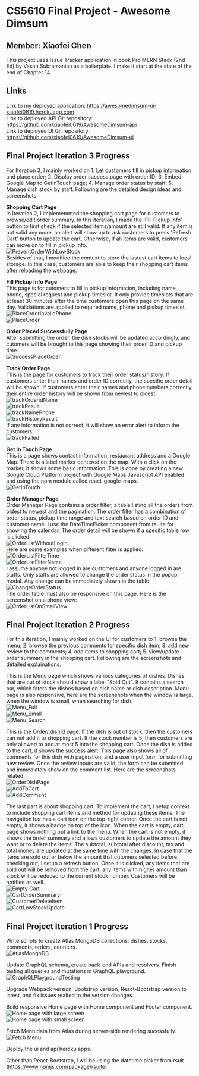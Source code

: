 # CS5610 Final Project - Awesome Dimsum
## Member: Xiaofei Chen
This project uses Issue Tracker application in book Pro MERN Stack (2nd Ed) by Vasan Subramanian as a boilerplate. I make it start at the state of the end of Chapter 14.
## Links
Link to my deployed application: 
https://awesomedimsum-ui-xiaofei0619.herokuapp.com
<br/>
Link to deployed API Git repository:
<br/>
https://github.com/xiaofei0619/AwesomeDimsum-api
<br/>
Link to deployed UI Git repository:
<br/>
https://github.com/xiaofei0619/AwesomeDimsum-ui
<br/>

## Final Project Iteration 3 Progress
For Iteration 3, I mainly worked on 1. Let customers fill in pickup information and place order; 2. Display order success page with order ID; 3. Embed Google Map to GetInTouch page; 4. Manage order status by staff; 5. Manage dish stock by staff. Following are the detailed design ideas and screenshots.

**Shopping Cart Page**
<br/>
In Iteration 2, I implememnted the shopping cart page for customers to browse/edit order summary. In this iteration, I made the 'Fill Pickup Info' button to first check if the selected items/amount are still valid. If any item is not valid any more, an alert will show up to ask customers to press 'Refresh Cart' button to update the cart. Otherwise, if all items are valid, customers can move on to fill in pickup info.
<br/>
![PreventOrderWithLowStock](/readme_images/PreventOrderWithLowStock.png)
<br />
Besides of that, I modified the context to store the lastest cart items to local storage. In this case, customers are able to keep their shopping cart items after reloading the webpage.
<br/>

**Fill Pickup Info Page**
<br/>
This page is for cutomers to fill in pickup information, including name, phone, special request and pickup timeslot. It only provide timeslots that are at least 30 minutes after the time customers open this page on the same day. Validations are applied to required name, phone and pickup timeslot. 
<br/>
![PlaceOrderInvalidPhone](/readme_images/PlaceOrderInvalidPhone.png)
<br />
![PlaceOrder](/readme_images/PlaceOrder.png)
<br />

**Order Placed Successfully Page**
<br/>
After submitting the order, the dish stocks will be updated accordingly, and cutomers will be brought to this page showing their order ID and pickup time.
<br />
![SuccessPlaceOrder](/readme_images/SuccessPlaceOrder.png)
<br />

**Track Order Page**
<br/>
This is the page for customers to track their order status/history. If customers enter their names and order ID correctly, the specific order detail will be shown. If customers enter their names and phone numbers correctly, their entire order history will be shown from newest to oldest.
<br />
![trackOrderidName](/readme_images/trackOrderidName.png)
<br />
![trackResult](/readme_images/trackResult.png)
<br />
![trackNamePhone](/readme_images/trackNamePhone.png)
<br />
![trackHistoryResult](/readme_images/trackHistoryResult.png)
<br />
If any information is not correct, it will show an error alert to inform the customers.
<br />
![trackFailed](/readme_images/trackFailed.png)
<br />

**Get In Touch Page**
<br />
This is a page shows contact information, restaurant address and a Google Map. There is a label marker centered on the map. With a click on the marker, it shows some basic information. This is done by creating a new Google Cloud Platform project with Google Maps Javascript API enabled and using the npm module called react-google-maps.
<br />
![GetInTouch](/readme_images/getInTouch.png)
<br />

**Order Manager Page**
<br />
Order Manager Page contains a order filter, a table listing all the orders from oldest to newest and the pagination. The order filter has a combination of order status, pickup time range and text search based on order ID and customer name. I use the DateTimePicker component from rsuite for showing the calendar. The order detail will be shown if a specific table row is clicked.
<br />
![OrderListWithoutLogin](/readme_images/orderlist_notLogin.png)
<br />
Here are some examples when different filter is applied:
<br />
![OrderListFilterTime](/readme_images/orderlist_filterTime.png)
<br />
![OrderListFilterName](/readme_images/orderlist_filterName.png)
<br />
I assume anyone not logged in are customers and anyone logged in are staffs. Only staffs are allowed to change the order status in the popup modal. Any change can be immediately shown in the table.
<br />
![ChangeOrderStatus](/readme_images/changeOrderStatus.png)
<br />
The order table must also be responsive on this page. Here is the screenshot on a phone view:
<br />
![OrderListOnSmallView](/readme_images/OrderListSmall.png)
<br />

## Final Project Iteration 2 Progress
For this iteration, I mainly worked on the UI for customers to 1. browse the menu; 2. browse the previous comments for specific dish item; 3. add new review to the comments; 4. add items to shopping cart; 5. view/update order summary in the shopping cart. Following are the screenshots and detailed explainations.

This is the Menu page which shows various categories of dishes. Dishes that are out of stock should show a label "Sold Out". It contains a search bar, which filters the dishes based on dish name or dish description. Menu page is also responsive, here are the screenshots when the window is large, when the window is small, when searching for dish.
<br/>
![Menu_Full](/readme_images/menu_full.png)
<br />
![Menu_Small](/readme_images/menu_sm.png)
<br />
![Menu_Search](/readme_images/menu_search.png)
<br />

This is the Order/:dishId page. If the dish is out of stock, then the customers can not add it to shopping cart. If the stock number is 5, then customers are only allowed to add at most 5 into the shopping cart. Once the dish is added to the cart, it shows the success alert. This page also shows all of comments for this dish with pagination, and a user input form for submitting new review. Once the review inputs are valid, the form can be submitted and immediately show on the comment list. Here are the screenshots related.
<br />
![OrderDishPage](/readme_images/orderDish.png)
<br />
![AddToCart](/readme_images/addToCart.png)
<br />
![AddComment](/readme_images/addComment.png)
<br />

The last part is about shopping cart. To implement the cart, I setup context to include shopping cart items and method for updating these items. 
The navigation bar has a cart icon on the top-right corner. Once the cart is not empty, it shows a badge on top of the icon. When the cart is empty, cart page shows nothing but a link to the menu. When the cart is not empty, it shows the order summary and allows customers to update the amount they want or to delete the items. The subtotal, subtotal after discount, tax and total money are updated at the same time with the changes. In case that the items are sold out or below the amount that cutomers selected before checking out, I setup a refresh button. Once it is clicked, any items that are sold out will be removed from the cart, any items with higher amount than stock will be reduced to the current stock number. Customers will be notified as well.
<br />
![Empty Cart](/readme_images/cartEmpty.png)
<br />
![CartOrderSummary](/readme_images/cart.png)
<br />
![CustomerDeleteItem](/readme_images/cartRemove.png)
<br />
![CartLowStockUpdate](/readme_images/cartLowStock.png)
<br />


## Final Project Iteration 1 Progress
Write scripts to create Atlas MongoDB collections: dishes, stocks, comments, orders, counters.
<br/>
![AtlasMongoDB](/readme_images/AtlasMongoDB.png)
<br />

Update GraphQL schema, create back-end APIs and resolvers. Finish testing all queries and mutations in GraphQL playground.
<br/>
![GraphQLPlaygroundTesting](/readme_images/GraphQLTested.png)
<br />

Upgrade Webpack version, Bootstrap version, React-Bootstrap version to latest, and fix issues realted to the version changes.

Build responsive Home page with Home component and Footer component.
<br/>
![Home page with large screen](/readme_images/Iteration1_lg.png)
<br />
![Home page with small screen](/readme_images/Iteration1_sm.png)
<br />

Fetch Menu data from Atlas during server-side rendering sucessfully.
<br />
![Fetch Menu](/readme_images/FetchMenu.png)
<br />

Deploy the ui and api heroku apps.

Other than React-Bootstrap, I will be using the datetime picker from rsuit (https://www.npmjs.com/package/rsuite).